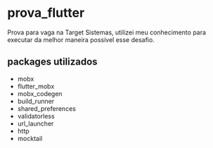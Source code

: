 # prova_flutter

Prova para vaga na Target Sistemas, utilizei meu conhecimento para executar da melhor maneira possível esse desafio.

## packages utilizados
- mobx
- flutter_mobx
- mobx_codegen
- build_runner
- shared_preferences
- validatorless
- url_launcher
- http
- mocktail


  